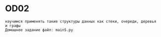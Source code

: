 # OD02
    научимся применять такие структуры данных как стеки, очереди, деревья и графы
    Домашнее задание файл: main5.py